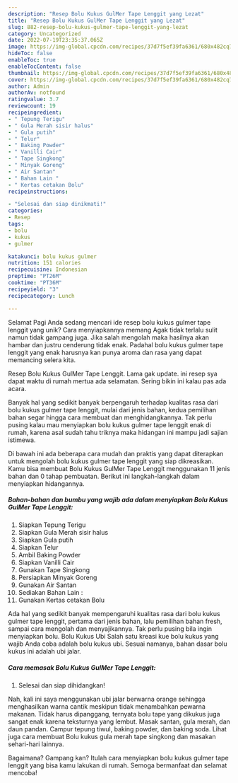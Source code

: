 ```yaml
---
description: "Resep Bolu Kukus GulMer Tape Lenggit yang Lezat"
title: "Resep Bolu Kukus GulMer Tape Lenggit yang Lezat"
slug: 882-resep-bolu-kukus-gulmer-tape-lenggit-yang-lezat
category: Uncategorized
date: 2022-07-19T23:35:37.065Z
image: https://img-global.cpcdn.com/recipes/37d7f5ef39fa6361/680x482cq70/bolu-kukus-gulmer-tape-lenggit-foto-resep-utama.jpg
hideToc: false
enableToc: true
enableTocContent: false
thumbnail: https://img-global.cpcdn.com/recipes/37d7f5ef39fa6361/680x482cq70/bolu-kukus-gulmer-tape-lenggit-foto-resep-utama.jpg
cover: https://img-global.cpcdn.com/recipes/37d7f5ef39fa6361/680x482cq70/bolu-kukus-gulmer-tape-lenggit-foto-resep-utama.jpg
author: Admin
authorAv: notfound
ratingvalue: 3.7
reviewcount: 19
recipeingredient:
- " Tepung Terigu"
- " Gula Merah sisir halus"
- " Gula putih"
- " Telur"
- " Baking Powder"
- " Vanilli Cair"
- " Tape Singkong"
- " Minyak Goreng"
- " Air Santan"
- " Bahan Lain "
- " Kertas cetakan Bolu"
recipeinstructions:

- "Selesai dan siap dinikmati!"
categories:
- Resep
tags:
- bolu
- kukus
- gulmer

katakunci: bolu kukus gulmer 
nutrition: 151 calories
recipecuisine: Indonesian
preptime: "PT26M"
cooktime: "PT36M"
recipeyield: "3"
recipecategory: Lunch

---
```



Selamat Pagi Anda sedang mencari ide resep bolu kukus gulmer tape lenggit yang unik? Cara menyiapkannya memang Agak tidak terlalu sulit namun tidak gampang juga. Jika salah mengolah maka hasilnya akan hambar dan justru cenderung tidak enak. Padahal bolu kukus gulmer tape lenggit yang enak harusnya kan punya aroma dan rasa yang dapat memancing selera kita.


Resep Bolu Kukus GulMer Tape Lenggit. Lama gak update. ini resep sya dapat waktu di rumah mertua ada selamatan. Sering bikin ini kalau pas ada acara.

Banyak hal yang sedikit banyak berpengaruh terhadap kualitas rasa dari bolu kukus gulmer tape lenggit, mulai dari jenis bahan, kedua pemilihan bahan segar hingga cara membuat dan menghidangkannya. Tak perlu pusing kalau mau menyiapkan bolu kukus gulmer tape lenggit enak di rumah, karena asal sudah tahu triknya maka hidangan ini mampu jadi sajian istimewa.


Di bawah ini ada beberapa cara mudah dan praktis yang dapat diterapkan untuk mengolah bolu kukus gulmer tape lenggit yang siap dikreasikan. Kamu bisa membuat Bolu Kukus GulMer Tape Lenggit menggunakan 11 jenis bahan dan 0 tahap pembuatan. Berikut ini langkah-langkah dalam menyiapkan hidangannya.

<!--inarticleads1-->

##### Bahan-bahan dan bumbu yang wajib ada dalam menyiapkan Bolu Kukus GulMer Tape Lenggit:

1. Siapkan  Tepung Terigu
1. Siapkan  Gula Merah sisir halus
1. Siapkan  Gula putih
1. Siapkan  Telur
1. Ambil  Baking Powder
1. Siapkan  Vanilli Cair
1. Gunakan  Tape Singkong
1. Persiapkan  Minyak Goreng
1. Gunakan  Air Santan
1. Sediakan  Bahan Lain :
1. Gunakan  Kertas cetakan Bolu


Ada hal yang sedikit banyak mempengaruhi kualitas rasa dari bolu kukus gulmer tape lenggit, pertama dari jenis bahan, lalu pemilihan bahan fresh, sampai cara mengolah dan menyajikannya. Tak perlu pusing bila ingin menyiapkan bolu. Bolu Kukus Ubi Salah satu kreasi kue bolu kukus yang wajib Anda coba adalah bolu kukus ubi. Sesuai namanya, bahan dasar bolu kukus ini adalah ubi jalar. 

<!--inarticleads2-->

##### Cara memasak Bolu Kukus GulMer Tape Lenggit:


1. Selesai dan siap dihidangkan!

Nah, kali ini saya menggunakan ubi jalar berwarna orange sehingga menghasilkan warna cantik meskipun tidak menambahkan pewarna makanan. Tidak harus dipanggang, ternyata bolu tape yang dikukus juga sangat enak karena teksturnya yang lembut. Masak santan, gula merah, dan daun pandan. Campur tepung tiwul, baking powder, dan baking soda. Lihat juga cara membuat Bolu kukus gula merah tape singkong dan masakan sehari-hari lainnya. 

Bagaimana? Gampang kan? Itulah cara menyiapkan bolu kukus gulmer tape lenggit yang bisa kamu lakukan di rumah. Semoga bermanfaat dan selamat mencoba!
